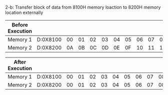 2-b: Transfer block of data from 8100H memory loaction to 8200H memory location externally

| Before Execution | | | | | | | | | | | |
| --- | --- | --- | --- | --- | --- | --- | --- | --- | --- | --- | --- |
| Memory 1| D:0X8100 | 00 | 01 | 02 | 03 | 04 | 05 | 06 | 07 | 08 | 09 |
| Memory 2| D:0X8200 | 0A | 0B | 0C | 0D | 0E | 0F | 10 | 11 | 12 | 13 |

| After Execution | | | | | | | | | | | |
| --- | --- | --- | --- | --- | --- | --- | --- | --- | --- | --- | --- |
| Memory 1| D:0X8100 | 00 | 01 | 02 | 03 | 04 | 05 | 06 | 07 | 08 | 09 |
| Memory 2| D:0X8200 | 00 | 01 | 02 | 03 | 04 | 05 | 06 | 07 | 08 | 09 |
